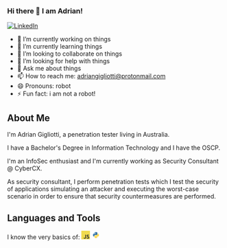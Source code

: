 ### Hi there 👋 I am Adrian!

<a href="https://www.linkedin.com/in/adriangigliotti" target="_blank"><img src="https://img.shields.io/badge/LinkedIn-%230077B5.svg?&style=flat-square&logo=linkedin&logoColor=white" alt="LinkedIn"></a>

<!--
**adriangigliotti/AdrianGigliotti** is a ✨ _special_ ✨ repository because its `README.md` (this file) appears on your GitHub profile.
-->

- 🔭 I’m currently working on things
- 🌱 I’m currently learning things
- 👯 I’m looking to collaborate on things
- 🤔 I’m looking for help with things
- 💬 Ask me about things
- 📫 How to reach me: adriangigliotti@protonmail.com
- 😄 Pronouns: robot
- ⚡ Fun fact: i am not a robot!

## About Me

I'm Adrian Gigliotti, a penetration tester living in Australia.

I have a Bachelor's Degree in Information Technology and I have the OSCP.

I'm an InfoSec enthusiast and I'm currently working as Security Consultant @ CyberCX.

As security consultant, I perform penetration tests which I test the security of applications simulating an attacker and executing the worst-case scenario in order to ensure that security countermeasures are performed.

## Languages and Tools

I know the very basics of:
<code><img height="20" src="https://raw.githubusercontent.com/github/explore/80688e429a7d4ef2fca1e82350fe8e3517d3494d/topics/javascript/javascript.png"></code>
<code><img height="20" src="https://raw.githubusercontent.com/github/explore/80688e429a7d4ef2fca1e82350fe8e3517d3494d/topics/python/python.png"></code>
